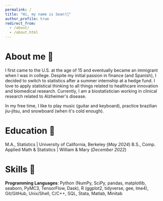 ```yaml
---
permalink: /
title: "Hi, my name is Sean!👋"
author_profile: true
redirect_from: 
  - /about/
  - /about.html
---
```


About me 👀
======
I first came to the U.S. at the age of 15 and eventually became an immigrant when I was in college. Despite my initial passion in finance (and Spanish), I decided to switch to statistics after a summer internship at a hedge fund. I love to apply statistical thinking to all things related to healthcare innovation and biomedical research. Currently, I am a biostatistician working in clinical research related to Alzheimer's disease. 

In my free time, I like to play music (guitar and keyboard), practice brazilian jiu-jitsu, and snowboard (when it's cold enough). 

Education 📖
======
M.A., Statistics | University of California, Berkeley (*May 2024*)
B.S., Comp. Applied Math & Statistics | William & Mary (*December 2022*)

Skills 🔧
======
**Programming Languages**: Python (NumPy, SciPy, pandas, matplotlib, seaborn, PyMC3, TensorFlow, Dask), R (ggplot2, tidyverse, gee, lme4), Git/GitHub, Unix/Shell, C/C++, SQL, Stata, Matlab, Minitab

